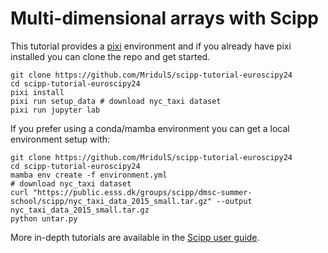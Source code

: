 # Multi-dimensional arrays with Scipp

This tutorial provides a [pixi](https://pixi.sh/latest/) environment and if you already have pixi installed you can clone the repo and get started.
```
git clone https://github.com/MridulS/scipp-tutorial-euroscipy24
cd scipp-tutorial-euroscipy24
pixi install
pixi run setup_data # download nyc_taxi dataset
pixi run jupyter lab
```

If you prefer using a conda/mamba environment you can get a local environment setup with:
```
git clone https://github.com/MridulS/scipp-tutorial-euroscipy24
cd scipp-tutorial-euroscipy24
mamba env create -f environment.yml
# download nyc_taxi dataset
curl "https://public.esss.dk/groups/scipp/dmsc-summer-school/scipp/nyc_taxi_data_2015_small.tar.gz" --output nyc_taxi_data_2015_small.tar.gz
python untar.py
```

More in-depth tutorials are available in the [Scipp user guide](https://scipp.github.io/user-guide/index.html).
